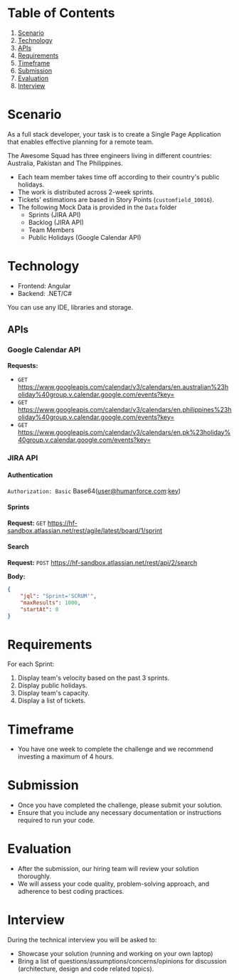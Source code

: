 # Table of Contents
1. [Scenario](#scenario)
2. [Technology](#technology)
3. [APIs](#apis)
4. [Requirements](#requirements)
5. [Timeframe](#timeframe)
6. [Submission](#submission)
7. [Evaluation](#evaluation)
8. [Interview](#interview)

# Scenario

As a full stack developer, your task is to create a Single Page Application that enables effective planning for a remote team.

The Awesome Squad has three engineers living in different countries: Australia, Pakistan and The Philippines.

- Each team member takes time off according to their country's public holidays.
- The work is distributed across 2-week sprints.
- Tickets' estimations are based in Story Points (`customfield_10016`).
- The following Mock Data is provided in the `Data` folder
  - Sprints (JIRA API)
  - Backlog (JIRA API)
  - Team Members
  - Public Holidays (Google Calendar API)

# Technology

- Frontend: Angular
- Backend: .NET/C#

You can use any IDE, libraries and storage.

## APIs
### Google Calendar API

**Requests:**
- `GET` https://www.googleapis.com/calendar/v3/calendars/en.australian%23holiday%40group.v.calendar.google.com/events?key=
- `GET` https://www.googleapis.com/calendar/v3/calendars/en.philippines%23holiday%40group.v.calendar.google.com/events?key=
- `GET` https://www.googleapis.com/calendar/v3/calendars/en.pk%23holiday%40group.v.calendar.google.com/events?key=


### JIRA API

#### Authentication

`Authorization: Basic` Base64(user@humanforce.com:[key](https://id.atlassian.com/manage-profile/security/api-tokens))

#### Sprints
**Request:** `GET` https://hf-sandbox.atlassian.net/rest/agile/latest/board/1/sprint

#### Search
**Request:** `POST` https://hf-sandbox.atlassian.net/rest/api/2/search

**Body:**
```json
{
    "jql": "Sprint='SCRUM'",
    "maxResults": 1000,
    "startAt": 0
}
```


# Requirements

For each Sprint:
1. Display team's velocity based on the past 3 sprints.
2. Display public holidays.
3. Display team's capacity.
4. Display a list of tickets.

# Timeframe
- You have one week to complete the challenge and we recommend investing a maximum of 4 hours.

# Submission
- Once you have completed the challenge, please submit your solution.
- Ensure that you include any necessary documentation or instructions required to run your code.

# Evaluation
- After the submission, our hiring team will review your solution thoroughly.
- We will assess your code quality, problem-solving approach, and adherence to best coding practices.

# Interview
During the technical interview you will be asked to:

- Showcase your solution (running and working on your own laptop)
- Bring a list of questions/assumptions/concerns/opinions for discussion (architecture, design and code related topics).



